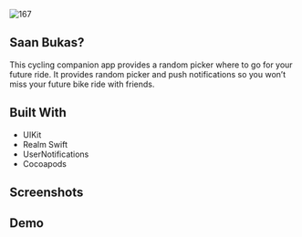
![167](https://github.com/jarvizconde1/San-Bukas-/assets/102355807/e4250322-cfcb-4d83-8e54-b229902c9967)


## Saan Bukas?
                                 
This cycling companion app provides a random picker where to go for your future ride. It provides random picker and push notifications so you won’t miss your future bike ride with friends.

## Built With
* UIKit 
* Realm Swift 
* UserNotifications 
* Cocoapods 


## Screenshots

## Demo





